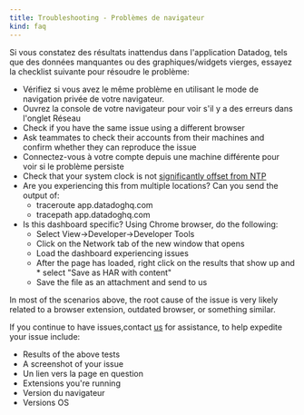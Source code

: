 ```yaml
---
title: Troubleshooting - Problèmes de navigateur
kind: faq
---
```


Si vous constatez des résultats inattendus dans l'application Datadog, tels que des données manquantes ou des graphiques/widgets vierges, essayez la checklist suivante pour résoudre le problème:

* Vérifiez si vous avez le même problème en utilisant le mode de navigation privée de votre navigateur.
* Ouvrez la console de votre navigateur pour voir s'il y a des erreurs dans l'onglet Réseau
* Check if you have the same issue using a different browser
* Ask teammates to check their accounts from their machines and confirm whether they can reproduce the issue
* Connectez-vous à votre compte depuis une machine différente pour voir si le problème persiste
* Check that your system clock is not [significantly offset from NTP][1]
* Are you experiencing this from multiple locations? Can you send the output of:
    * traceroute app.datadoghq.com
    * tracepath app.datadoghq.com
* Is this dashboard specific? Using Chrome browser, do the following:
    * Select View->Developer->Developer Tools
    * Click on the Network tab of the new window that opens
    * Load the dashboard experiencing issues
    * After the page has loaded, right click on the results that show up and * select "Save as HAR with content"
    * Save the file as an attachment and send to us

In most of the scenarios above, the root cause of the issue is very likely related to a browser extension, outdated browser, or something similar.

If you continue to have issues,contact [us][2] for assistance, to help expedite your issue include:

* Results of the above tests
* A screenshot of your issue
* Un lien vers la page en question
* Extensions you're running
* Version du navigateur
* Versions OS 


[1]: /agent/faq/network-time-protocol-ntp-offset-issues
[2]: /help
